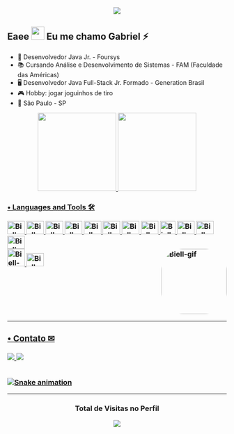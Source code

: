<div align="center">
<img src="https://i.imgur.com/ot2rtaS.gif">
  </div>

## Eaee <img src="https://raw.githubusercontent.com/kaueMarques/kaueMarques/master/hi.gif" width="30px"> Eu me chamo Gabriel ⚡

- 🏢 Desenvolvedor Java Jr. - Foursys
- 📚 Cursando Análise e Desenvolvimento de Sistemas - FAM (Faculdade das Américas)
- 🖥 Desenvolvedor Java Full-Stack Jr. Formado - Generation Brasil
- 🎮 Hobby: jogar joguinhos de tiro 
- 📍 São Paulo - SP

<div align = "center">
  <a href="https://github.com/Biellms">
  <img height="180em" src="https://github-readme-stats.vercel.app/api?username=Biellms&show_icons=true&theme=github_dark&include_all_commits=true&count_private=true"/>
  <img height="180em" src="https://github-readme-stats.vercel.app/api/top-langs/?username=Biellms&layout=compact&langs_count=7&theme=github_dark"/>
</div>
  
<h3><p align="left">• Languages and Tools 🛠</p>
  
<table><div style="display: inline_block" align = "left">
  <img alt="Biell-Vscode" height="30" width="40" src="https://cdn.jsdelivr.net/gh/devicons/devicon/icons/vscode/vscode-original.svg"/>
  <img alt="Biell-Git" height="30" width="40" src="https://cdn.jsdelivr.net/gh/devicons/devicon/icons/git/git-original.svg"/>
  <img alt="Biell-Java" height="30" width="40" src="https://cdn.jsdelivr.net/gh/devicons/devicon/icons/java/java-plain.svg"/>
  <img alt="Biell-C++" height="30" width="40" src="https://cdn.jsdelivr.net/gh/devicons/devicon/icons/cplusplus/cplusplus-original.svg"/>
  <img alt="Biell-C" height="30" width="40" src="https://cdn.jsdelivr.net/gh/devicons/devicon/icons/c/c-original.svg"/>
  <img alt="Biell-HTML5" height="30" width="40" src="https://cdn.jsdelivr.net/gh/devicons/devicon/icons/html5/html5-original.svg"/> 
  <img alt="Biell-CSS3" height="30" width="40" src="https://cdn.jsdelivr.net/gh/devicons/devicon/icons/css3/css3-original.svg"/>
  <img alt="Biell-Javascript" height="30" width="40" src="https://cdn.jsdelivr.net/gh/devicons/devicon/icons/javascript/javascript-original.svg"/>
  <img alt="Biell-TypeScript" height="30" width="35" src="https://cdn.jsdelivr.net/gh/devicons/devicon/icons/typescript/typescript-original.svg"/>
  <img alt="Biell-React" height="30" width="40" src="https://cdn.jsdelivr.net/gh/devicons/devicon/icons/react/react-original.svg"/>
  <img alt="Biell-Mui" height="30" width="40" src="https://cdn.jsdelivr.net/gh/devicons/devicon/icons/materialui/materialui-original.svg" />
  <img alt="Biell-Spring" height="30" width="40" src="https://cdn.jsdelivr.net/gh/devicons/devicon/icons/spring/spring-original.svg" />
  <br>
  <img alt="Biell-MySQL" height="40" width="40" src="https://cdn.jsdelivr.net/gh/devicons/devicon/icons/mysql/mysql-original-wordmark.svg"/>
  <img alt="Biell-SSMS" height="30" width="40" src="https://cdn.jsdelivr.net/gh/devicons/devicon/icons/microsoftsqlserver/microsoftsqlserver-plain.svg" />
  <img align="right" alt="Biell-gif" height="150" style="border-radius:50px;" src="https://miro.medium.com/max/1000/1*Q5_t-R0xRs07wW1Kf8rCSw.gif">
  </div></table>

<hr>

<table><div align = "left">
  <h3><p>• Contato ✉</p>
  <a href = "mailto:biell.mendes8@gmail.com"><img src="https://img.shields.io/badge/-Gmail-%23333?style=for-the-badge&logo=gmail&logoColor=white" target="_blank"></a>
  <a href = "https://www.linkedin.com/in/gabriel-mendes-0706ab1b8/" target="_blank"><img src="https://img.shields.io/badge/-LinkedIn-%230077B5?style=for-the-badge&logo=linkedin&logoColor=white" target="_blank"></a></table>
  
  ![Snake animation](https://github.com/Biellms/Biellms/blob/output/github-contribution-grid-snake.svg)
  
</div>
  
<hr>

<h3><p align="center">Total de Visitas no Perfil</p>
<p align="center">
    <img alingn="center" src="https://profile-counter.glitch.me/Biellms/count.svg"/>
</p>
